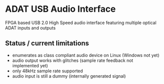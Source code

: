 # ADAT USB Audio Interface

FPGA based USB 2.0 High Speed audio interface featuring multiple optical ADAT inputs and outputs

## Status / current limitations
* enumerates as class compliant audio device on Linux (Windows not yet)
* audio output works with glitches (sample rate feedback not implemented yet)
* only 48kHz sample rate supported
* audio input is still a dummy (internally generated signal)